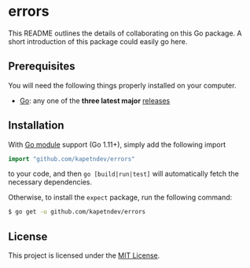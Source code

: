 # errors

This README outlines the details of collaborating on this Go package. A short
introduction of this package could easily go here.

## Prerequisites

You will need the following things properly installed on your computer.

- [Go](https://golang.org/): any one of the **three latest major**
  [releases](https://golang.org/doc/devel/release.html)

## Installation

With [Go module](https://github.com/golang/go/wiki/Modules) support (Go 1.11+),
simply add the following import

```go
import "github.com/kapetndev/errors"
```

to your code, and then `go [build|run|test]` will automatically fetch the
necessary dependencies.

Otherwise, to install the `expect` package, run the following command:

```bash
$ go get -u github.com/kapetndev/errors
```

## License

This project is licensed under the [MIT License](LICENSE.md).
